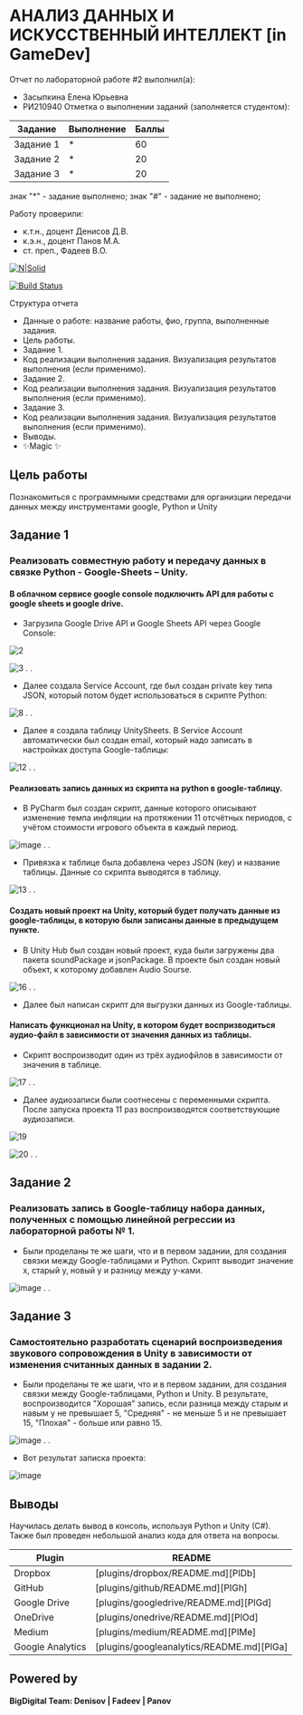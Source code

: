 # АНАЛИЗ ДАННЫХ И ИСКУССТВЕННЫЙ ИНТЕЛЛЕКТ [in GameDev]
Отчет по лабораторной работе #2 выполнил(а):
- Засыпкина Елена Юрьевна
- РИ210940
Отметка о выполнении заданий (заполняется студентом):

| Задание | Выполнение | Баллы |
| ------ | ------ | ------ |
| Задание 1 | * | 60 |
| Задание 2 | * | 20 |
| Задание 3 | * | 20 |

знак "*" - задание выполнено; знак "#" - задание не выполнено;

Работу проверили:
- к.т.н., доцент Денисов Д.В.
- к.э.н., доцент Панов М.А.
- ст. преп., Фадеев В.О.

[![N|Solid](https://cldup.com/dTxpPi9lDf.thumb.png)](https://nodesource.com/products/nsolid)

[![Build Status](https://travis-ci.org/joemccann/dillinger.svg?branch=master)](https://travis-ci.org/joemccann/dillinger)

Структура отчета

- Данные о работе: название работы, фио, группа, выполненные задания.
- Цель работы.
- Задание 1.
- Код реализации выполнения задания. Визуализация результатов выполнения (если применимо).
- Задание 2.
- Код реализации выполнения задания. Визуализация результатов выполнения (если применимо).
- Задание 3.
- Код реализации выполнения задания. Визуализация результатов выполнения (если применимо).
- Выводы.
- ✨Magic ✨

## Цель работы
Познакомиться с программными средствами для организции передачи данных между инструментами google, Python и Unity
## Задание 1
### Реализовать совместную работу и передачу данных в связке Python - Google-Sheets – Unity.
#### В облачном сервисе google console подключить API для работы с google sheets и google drive.
- Загрузила Google Drive API и Google Sheets API через Google Console:

![2](https://user-images.githubusercontent.com/102030455/194774453-9cef50d5-4553-4c27-ba0e-5645a2aa1700.jpg)


![3](https://user-images.githubusercontent.com/102030455/194774440-228d3793-1e32-4a08-98db-7dc7033c0c38.jpg)
.
.
- Далее создала Service Account, где был создан private key типа JSON, который потом будет использоваться в скрипте Python:

![8](https://user-images.githubusercontent.com/102030455/194774533-3a10072f-f9e6-4947-9711-6daead4c93ce.jpg)
.
.
- Далее я создала таблицу UnitySheets. В Service Account автоматически был создан email, который надо записать в настройках доступа Google-таблицы:

![12](https://user-images.githubusercontent.com/102030455/194774827-7138c906-2267-4cf0-bda3-a6579b8ec809.jpg)
.
.

#### Реализовать запись данных из скрипта на python в google-таблицу.
- В PyCharm был создан скрипт, данные которого описывают изменение темпа инфляции на протяжении 11 отсчётных периодов, с учётом стоимости игрового объекта в каждый период.

![image](https://user-images.githubusercontent.com/102030455/194774989-5f40357b-01b1-4b40-b360-fdf7c74f0e55.png)
.
.
- Привязка к таблице была добавлена через JSON (key) и название таблицы. Данные со скрипта выводятся в таблицу.

![13](https://user-images.githubusercontent.com/102030455/194775234-18e4a3e3-c30e-4093-92e3-227b1af59314.jpg)
.
.
#### Создать новый проект на Unity, который будет получать данные из google-таблицы, в которую были записаны данные в предыдущем пункте.
- В Unity Hub был создан новый проект, куда были загружены два пакета soundPackage и jsonPackage. В проекте был создан новый объект, к которому добавлен Audio Sourse.

![16](https://user-images.githubusercontent.com/102030455/194775502-ebed0714-0e5e-4f21-bbfe-7f8084eddd3f.jpg)
.
.
- Далее был написан скрипт для выгрузки данных из Google-таблицы.
#### Написать функционал на Unity, в котором будет воспризводиться аудио-файл в зависимости от значения данных из таблицы.
- Скрипт воспроизводит один из трёх аудиофйлов в зависимости от значения в таблице.

![17](https://user-images.githubusercontent.com/102030455/194775674-2b5d215a-897a-4dc8-b82a-16233229ecf7.jpg)
.
.
- Далее аудиозаписи были соотнесены с переменными скрипта. После запуска проекта 11 раз воспроизводятся соответствующие аудиозаписи.

![19](https://user-images.githubusercontent.com/102030455/194775799-1f06b805-bcbe-4833-b2e1-df5524fc441f.jpg)

![20](https://user-images.githubusercontent.com/102030455/194775814-b2680154-cf13-44d6-a2a7-5bb5ebeaf277.jpg)
.
.

## Задание 2
### Реализовать запись в Google-таблицу набора данных, полученных с помощью линейной регрессии из лабораторной работы № 1.
- Были проделаны те же шаги, что и в первом задании, для создания связки между Google-таблицами и Python. Скрипт выводит значение x, старый y, новый y и разницу между y-ками.

![image](https://user-images.githubusercontent.com/102030455/194776455-d8234f5f-95c2-4ef4-b21c-6bc42b493f8d.png)
.
.
## Задание 3
### Самостоятельно разработать сценарий воспроизведения звукового сопровождения в Unity в зависимости от изменения считанных данных в задании 2.
- Были проделаны те же шаги, что и в первом задании, для создания связки между Google-таблицами, Python и Unity. В результате, воспроизводится "Хорошая" запись, если разница между старым и навым у не превышает 5, "Средняя" - не меньше 5 и не превышает 15, "Плохая" - больше или равно 15.

![image](https://user-images.githubusercontent.com/102030455/194778721-b2ccce55-7433-43e7-8f6b-850e58a1d247.png)
.
.
- Вот результат записка проекта:

![image](https://user-images.githubusercontent.com/102030455/194778845-fd530719-91a5-422c-9d06-7b6092f77261.png)



## Выводы

Научилась делать вывод в консоль, используя Python и Unity (C#). Также был проведен небольшой анализ кода для ответа на вопросы.

| Plugin | README |
| ------ | ------ |
| Dropbox | [plugins/dropbox/README.md][PlDb] |
| GitHub | [plugins/github/README.md][PlGh] |
| Google Drive | [plugins/googledrive/README.md][PlGd] |
| OneDrive | [plugins/onedrive/README.md][PlOd] |
| Medium | [plugins/medium/README.md][PlMe] |
| Google Analytics | [plugins/googleanalytics/README.md][PlGa] |

## Powered by

**BigDigital Team: Denisov | Fadeev | Panov**
